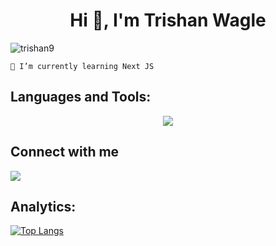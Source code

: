 <h1 align="center">Hi 👋, I'm Trishan Wagle</h1>

<p align="left"> <img src="https://komarev.com/ghpvc/?username=trishan9&label=Profile%20views&color=db0606&style=flat" alt="trishan9" /> </p>

`🌱 I’m currently learning Next JS`

## Languages and Tools:
<p align="center">
<a href="#">
    <img src="https://skillicons.dev/icons?i=ts,js,react,redux,graphql,next,astro,tailwind,sass,firebase,mui,bootstrap,figma,git,github,c,md,bash,linux" />
</a>
</p>

## Connect with me

<p align="left">
<a href="https://www.linkedin.com/in/trishan-wagle-5b499722b/" target="_blank">
  <img align="center" src="https://skillicons.dev/icons?i=linkedin"/>
</a>
</p>

## Analytics:
[![Top Langs](https://github-readme-stats.vercel.app/api/top-langs/?username=trishan9&hide=shell,html&layout=donut-vertical)](https://github.com/trishan9/github-readme-stats)
